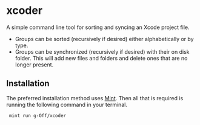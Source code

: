 # xcoder

A simple command line tool for sorting and syncing an Xcode project file.

* Groups can be sorted (recursively if desired) either alphabetically or by type.
* Groups can be synchronized (recursively if desired) with their on disk folder. This will add new files and folders and delete ones that are no longer present.

## Installation

The preferred installation method uses [Mint](https://github.com/yonaskolb/Mint). Then all that is required is running the following command in your terminal.

```shell
 mint run g-Off/xcoder
 ```
